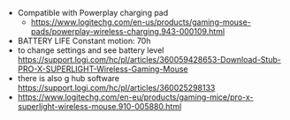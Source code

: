 - Compatible with Powerplay charging pad
  - https://www.logitechg.com/en-us/products/gaming-mouse-pads/powerplay-wireless-charging.943-000109.html
- BATTERY LIFE Constant motion: 70h
- to change settings and see battery level https://support.logi.com/hc/pl/articles/360059428653-Download-Stub-PRO-X-SUPERLIGHT-Wireless-Gaming-Mouse
- there is also g hub software https://support.logi.com/hc/pl/articles/360025298133
- https://www.logitechg.com/en-eu/products/gaming-mice/pro-x-superlight-wireless-mouse.910-005880.html
